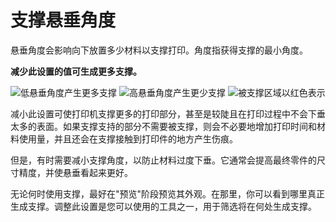 支撑悬垂角度
====
悬垂角度会影响向下放置多少材料以支撑打印。角度指获得支撑的最小角度。

**减少此设置的值可生成更多支撑。**

<!--screenshot {
"image_path": "support_angle_low.png",
"models": [{"script": "duct.scad"}],
"camera_position": [136, 10, 10],
"camera_lookat": [0, 10, 10],
"settings": {
"support_enable": true,
"support_join_distance": 0.1,
"support_angle": 40
},
"colours": 64
}-->
<!--screenshot {
"image_path": "support_angle_high.png",
"models": [{"script": "duct.scad"}],
"camera_position": [136, 10, 10],
"camera_lookat": [0, 10, 10],
"settings": {
"support_enable": true,
"support_join_distance": 0.1,
"support_angle": 75
},
"colours": 64
}-->
<!--screenshot {
"image_path": "support_angle_prepare_mode.png",
"models": [{"script": "duct.scad"}],
"camera_position": [113, 77, 0],
"layer": -1
}-->
![低悬垂角度产生更多支撑](../images/support_angle_low.png)
![高悬垂角度产生更少支撑](../images/support_angle_high.png)
![被支撑区域以红色表示](../images/support_angle_prepare_mode.png)

减小此设置可使打印机支撑更多的打印部分，甚至是较陡且在打印过程中不会下垂太多的表面。如果支撑支持的部分不需要被支撑，则会不必要地增加打印时间和材料使用量，并且还会在支撑接触到打印件的地方产生伤痕。

但是，有时需要减小支撑角度，以防止材料过度下垂。它通常会提高最终零件的尺寸精度，并使悬垂看起来更好。

无论何时使用支撑，最好在"预览"阶段预览其外观。在那里，你可以看到哪里真正生成支撑。调整此设置是您可以使用的工具之一，用于筛选将在何处生成支撑。
